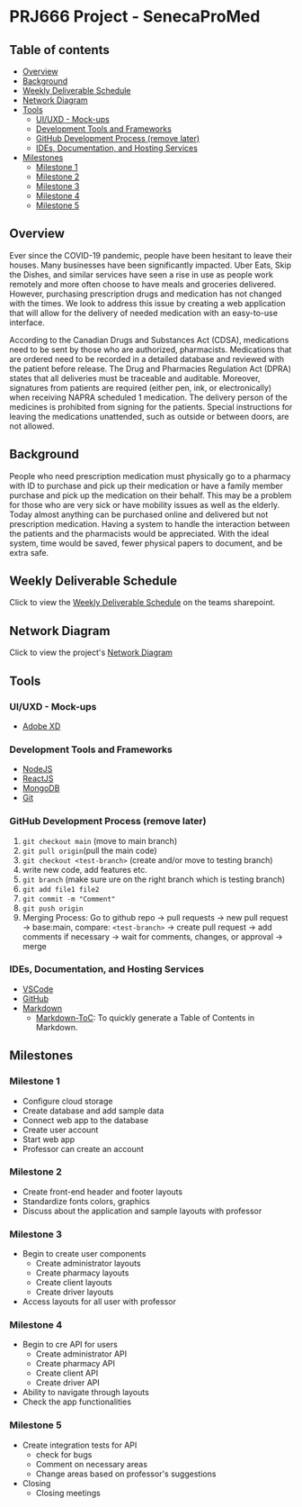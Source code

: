 # PRJ666 Project - SenecaProMed

## Table of contents

- [Overview](#overview)
- [Background](#background)
- [Weekly Deliverable Schedule](#weekly-deliverable-schedule)
- [Network Diagram](#network-diagram)
- [Tools](#tools)
  - [UI/UXD - Mock-ups](#uiuxd---mock-ups)
  - [Development Tools and Frameworks](#development-tools-and-frameworks)
  - [GitHub Development Process (remove later)](#github-development-process-remove-later)
  - [IDEs, Documentation, and Hosting Services](#ides-documentation-and-hosting-services)
- [Milestones](#milestones)
  - [Milestone 1](#milestone-1)
  - [Milestone 2](#milestone-2)
  - [Milestone 3](#milestone-3)
  - [Milestone 4](#milestone-4)
  - [Milestone 5](#milestone-5)

## Overview

Ever since the COVID-19 pandemic, people have been hesitant to leave their houses. Many businesses have been significantly impacted. Uber Eats, Skip the Dishes, and similar services have seen a rise in use as people work remotely and more often choose to have meals and groceries delivered. However, purchasing prescription drugs and medication has not changed with the times. We look to address this issue by creating a web application that will allow for the delivery of needed medication with an easy-to-use interface.

According to the Canadian Drugs and Substances Act (CDSA), medications need to be sent by those who are authorized, pharmacists. Medications that are ordered need to be recorded in a detailed database and reviewed with the patient before release. The Drug and Pharmacies Regulation Act (DPRA) states that all deliveries must be traceable and auditable. Moreover, signatures from patients are required (either pen, ink, or electronically) when receiving NAPRA scheduled 1 medication. The delivery person of the medicines is prohibited from signing for the patients. Special instructions for leaving the medications unattended, such as outside or between doors, are not allowed.

## Background

People who need prescription medication must physically go to a pharmacy with ID to purchase and pick up their medication or have a family member purchase and pick up the medication on their behalf. This may be a problem for those who are very sick or have mobility issues as well as the elderly. Today almost anything can be purchased online and delivered but not prescription medication.
Having a system to handle the interaction between the patients and the pharmacists would be appreciated. With the ideal system, time would be saved, fewer physical papers to document, and be extra safe.

## Weekly Deliverable Schedule

Click to view the [Weekly Deliverable Schedule](https://seneca.sharepoint.com/:x:/r/sites/2023WinterPRJ666NAAProjectImplementationcopy/_layouts/15/Doc.aspx?action=edit&sourcedoc=%7Bd1649f49-b9ef-4213-8a1b-b955fb3a7386%7D&wdOrigin=TEAMS-ELECTRON.teamsSdk.openFilePreview&wdExp=TEAMS-CONTROL&web=1) on the teams sharepoint.

## Network Diagram

Click to view the project's [Network Diagram](https://drive.google.com/file/d/1iKzuQmargB4slo9QLiJaS1f9VDVthZwb/view)

## Tools

### UI/UXD - Mock-ups

- [Adobe XD](https://www.adobe.com/ca/products/xd.html)

### Development Tools and Frameworks

- [NodeJS](https://nodejs.org/en/)
- [ReactJS](https://reactjs.org/)
- [MongoDB](https://www.mongodb.com/)
- [Git](https://git-scm.com/)

### GitHub Development Process (remove later)
1. `git checkout main` (move to main branch)
2. `git pull origin`(pull the main code)
3. `git checkout <test-branch>` (create and/or move to testing branch)
4. write new code, add features etc.
5. `git branch` (make sure ure on the right branch which is testing branch)
6. `git add file1 file2`
7. `git commit -m "Comment"`
8. `git push origin`
9. Merging Process: 
    Go to github repo &rarr; pull requests &rarr; new pull request &rarr; base:main, compare: `<test-branch>` &rarr; create pull request &rarr; add comments if necessary &rarr; wait for comments, changes, or approval &rarr; merge

### IDEs, Documentation, and Hosting Services

- [VSCode](https://code.visualstudio.com/)
- [GitHub](https://github.com/)
- [Markdown](https://www.markdownguide.org/basic-syntax/)
  - [Markdown-ToC](https://luciopaiva.com/markdown-toc/): To quickly generate a Table of Contents in Markdown.

## Milestones

### Milestone 1  

- Configure cloud storage
- Create database and add sample data
- Connect web app to the database
- Create user account
- Start web app
- Professor can create an account

### Milestone 2

- Create front-end header and footer layouts
- Standardize fonts colors, graphics
- Discuss about the application and sample layouts with professor

### Milestone 3

- Begin to create user components
  - Create administrator layouts
  - Create pharmacy layouts
  - Create client layouts
  - Create driver layouts
- Access layouts for all user with professor

### Milestone 4

- Begin to cre API for users
  - Create administrator API
  - Create pharmacy API
  - Create client API
  - Create driver API
- Ability to navigate through layouts
- Check the app functionalities

### Milestone 5

- Create integration tests for API
  - check for bugs
  - Comment on necessary areas
  - Change areas based on professor's suggestions
- Closing
  - Closing meetings
  
